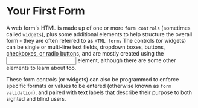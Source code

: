 # Your First Form #
A web form's HTML is made up of one or more `form controls` (sometimes called `widgets`), plus some additional elements to help structure the overall form - they are often referred to as `HTML forms`
  The controls (or widgets) can be single or multi-line text fields, dropdown boxes, buttons, checkboxes, or radio buttons, and are mostly created using the <input> element, although there are some other elements to learn about too. 

These form controls (or widgets) can also be programmed to enforce specific formats or values to be entered (otherwise known as `form validation`), and paired with text labels that describe their purpose to both sighted and blind users.

